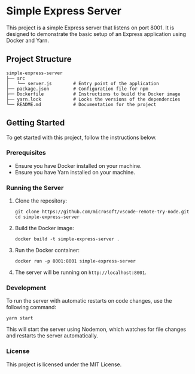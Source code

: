 # Simple Express Server

This project is a simple Express server that listens on port 8001. It is designed to demonstrate the basic setup of an Express application using Docker and Yarn.

## Project Structure

```
simple-express-server
├── src
│   └── server.js        # Entry point of the application
├── package.json         # Configuration file for npm
├── Dockerfile           # Instructions to build the Docker image
├── yarn.lock            # Locks the versions of the dependencies
└── README.md            # Documentation for the project
```

## Getting Started

To get started with this project, follow the instructions below.

### Prerequisites

- Ensure you have Docker installed on your machine.
- Ensure you have Yarn installed on your machine.

### Running the Server

1. Clone the repository:
   ```
   git clone https://github.com/microsoft/vscode-remote-try-node.git
   cd simple-express-server
   ```

2. Build the Docker image:
   ```
   docker build -t simple-express-server .
   ```

3. Run the Docker container:
   ```
   docker run -p 8001:8001 simple-express-server
   ```

4. The server will be running on `http://localhost:8001`.

### Development

To run the server with automatic restarts on code changes, use the following command:

```
yarn start
```

This will start the server using Nodemon, which watches for file changes and restarts the server automatically.

### License

This project is licensed under the MIT License.